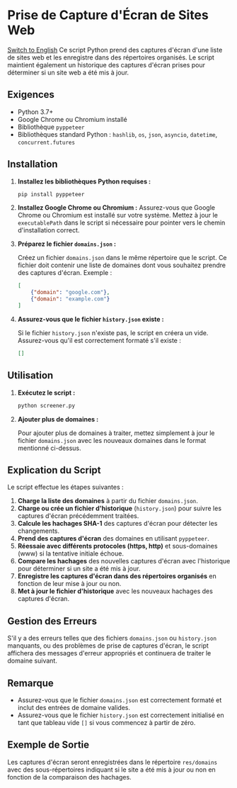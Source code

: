 # Prise de Capture d'Écran de Sites Web
[Switch to English](Readme_EN.md)
Ce script Python prend des captures d'écran d'une liste de sites web et les enregistre dans des répertoires organisés. Le script maintient également un historique des captures d'écran prises pour déterminer si un site web a été mis à jour.

## Exigences

- Python 3.7+
- Google Chrome ou Chromium installé
- Bibliothèque `pyppeteer`
- Bibliothèques standard Python : `hashlib`, `os`, `json`, `asyncio`, `datetime`, `concurrent.futures`

## Installation

1. **Installez les bibliothèques Python requises :**

    ```bash
    pip install pyppeteer
    ```

2. **Installez Google Chrome ou Chromium :**
   Assurez-vous que Google Chrome ou Chromium est installé sur votre système. Mettez à jour le `executablePath` dans le script si nécessaire pour pointer vers le chemin d'installation correct.

3. **Préparez le fichier `domains.json` :**

    Créez un fichier `domains.json` dans le même répertoire que le script. Ce fichier doit contenir une liste de domaines dont vous souhaitez prendre des captures d'écran. Exemple :

    ```json
    [
        {"domain": "google.com"},
        {"domain": "example.com"}
    ]
    ```

4. **Assurez-vous que le fichier `history.json` existe :**

    Si le fichier `history.json` n'existe pas, le script en créera un vide. Assurez-vous qu'il est correctement formaté s'il existe :

    ```json
    []
    ```

## Utilisation

1. **Exécutez le script :**

    ```bash
    python screener.py
    ```

2. **Ajouter plus de domaines :**

    Pour ajouter plus de domaines à traiter, mettez simplement à jour le fichier `domains.json` avec les nouveaux domaines dans le format mentionné ci-dessus.

## Explication du Script

Le script effectue les étapes suivantes :

1. **Charge la liste des domaines** à partir du fichier `domains.json`.
2. **Charge ou crée un fichier d'historique** (`history.json`) pour suivre les captures d'écran précédemment traitées.
3. **Calcule les hachages SHA-1** des captures d'écran pour détecter les changements.
4. **Prend des captures d'écran** des domaines en utilisant `pyppeteer`.
5. **Réessaie avec différents protocoles (https, http)** et sous-domaines (www) si la tentative initiale échoue.
6. **Compare les hachages** des nouvelles captures d'écran avec l'historique pour déterminer si un site a été mis à jour.
7. **Enregistre les captures d'écran dans des répertoires organisés** en fonction de leur mise à jour ou non.
8. **Met à jour le fichier d'historique** avec les nouveaux hachages des captures d'écran.

## Gestion des Erreurs

S'il y a des erreurs telles que des fichiers `domains.json` ou `history.json` manquants, ou des problèmes de prise de captures d'écran, le script affichera des messages d'erreur appropriés et continuera de traiter le domaine suivant.

## Remarque

- Assurez-vous que le fichier `domains.json` est correctement formaté et inclut des entrées de domaine valides.
- Assurez-vous que le fichier `history.json` est correctement initialisé en tant que tableau vide `[]` si vous commencez à partir de zéro.

## Exemple de Sortie

Les captures d'écran seront enregistrées dans le répertoire `res/domains` avec des sous-répertoires indiquant si le site a été mis à jour ou non en fonction de la comparaison des hachages.
